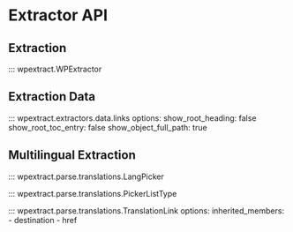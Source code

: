 # Extractor API

## Extraction
::: wpextract.WPExtractor

## Extraction Data


::: wpextract.extractors.data.links
    options:
        show_root_heading: false
        show_root_toc_entry: false
        show_object_full_path: true

## Multilingual Extraction

::: wpextract.parse.translations.LangPicker

::: wpextract.parse.translations.PickerListType

::: wpextract.parse.translations.TranslationLink
    options:
        inherited_members:
          - destination
          - href

